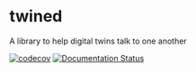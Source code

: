 # twined

A library to help digital twins talk to one another

[![codecov](https://codecov.io/gh/octue/twined/branch/master/graph/badge.svg)](https://codecov.io/gh/octue/twined)
[![Documentation Status](https://readthedocs.org/projects/twined/badge/?version=latest)](https://twined.readthedocs.io/en/latest/?badge=latest)
 
